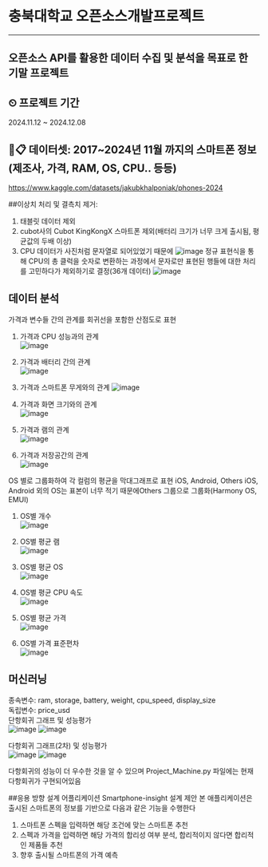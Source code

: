 # 충북대학교 오픈소스개발프로젝트
---
## 오픈소스 API를 활용한 데이터 수집 및 분석을 목표로 한 기말 프로젝트

## ⏲ 프로젝트 기간
2024.11.12 ~ 2024.12.08

## 📁📋 데이터셋: 2017~2024년 11월 까지의 스마트폰 정보(제조사, 가격, RAM, OS, CPU.. 등등)
https://www.kaggle.com/datasets/jakubkhalponiak/phones-2024

##이상치 처리 및 결측치 제거:
1. 태블릿 데이터 제외
2. cubot사의 Cubot KingKongX 스마트폰 제외(배터리 크기가 너무 크게 출시됨, 평균값의 두배 이상)
3. CPU 데이터가 사진처럼 문자열로 되어있었기 때문에 
![image](https://github.com/user-attachments/assets/91ea2743-8419-43ee-852f-88b5c648b9ad)
정규 표현식을 통해 CPU의 총 클럭을 숫자로 변환하는 과정에서 문자로만 표현된 행들에 대한 처리를 고민하다가 제외하기로 결정(36개 데이터)
![image](https://github.com/user-attachments/assets/8ac6b194-e869-4f12-8ffb-65b82bf72d3f)

## 데이터 분석
가격과 변수들 간의 관계를 회귀선을 포함한 산점도로 표현
1. 가격과 CPU 성능과의 관계          
![image](https://github.com/user-attachments/assets/17036c2a-92c9-4db2-b23d-50503d51fa48)

2. 가격과 배터리 간의 관계        
![image](https://github.com/user-attachments/assets/77ae90d5-b3ca-48cf-823f-73ce3195422c)

3. 가격과 스마트폰 무게와의 관계
![image](https://github.com/user-attachments/assets/7112ef9a-be5f-4af4-b937-e1006fd493ed)

5. 가격과 화면 크기와의 관계        
![image](https://github.com/user-attachments/assets/6c03049e-21c7-4243-909c-9bc47a3a59ac)

6. 가격과 램의 관계          
![image](https://github.com/user-attachments/assets/c7f091a6-55b2-4d2b-9539-4c2e32e71165)

7. 가격과 저장공간의 관계         
![image](https://github.com/user-attachments/assets/92860a3b-dd51-4051-9edf-e132bf5f3a73)

OS 별로 그룹화하여 각 컬럼의 평균을 막대그래프로 표현
iOS, Android, Others
iOS, Android 외의 OS는 표본이 너무 적기 때문에Others 그룹으로 그룹화(Harmony OS, EMUI) 
1. OS별 개수           
![image](https://github.com/user-attachments/assets/f1d3af33-f819-49af-b2d4-183f3101fab9)

2. OS별 평균 램              
![image](https://github.com/user-attachments/assets/5a77285d-e7fc-47f4-a53a-f224697c9a5d)

3. OS별 평균 OS            
![image](https://github.com/user-attachments/assets/72d1ae18-c6d6-4f2d-b95b-d0463b7857f3)

4. OS별 평균 CPU 속도          
![image](https://github.com/user-attachments/assets/36fdd559-85e9-4b3e-829c-90a3c9c12028)

5. OS별 평균 가격           
![image](https://github.com/user-attachments/assets/2f444f91-20b6-4237-99da-e13472e71dca)

6. OS별 가격 표준편차         
![image](https://github.com/user-attachments/assets/95dca55b-874a-4308-b90c-d2e31f6ae72d)

## 머신러닝          
종속변수: ram, storage, battery, weight, cpu_speed, display_size       
독립변수: price_usd        
단항회귀 그래프 및 성능평가     
![image](https://github.com/user-attachments/assets/3f347286-1922-4429-8c51-cc786a1cf766)
![image](https://github.com/user-attachments/assets/591c61ca-117d-46ca-aeac-ceae4e0dad88)

다항회귀 그래프(2차) 및 성능평가         
![image](https://github.com/user-attachments/assets/7f314db9-7753-4d8b-8ea2-0d1f3141a14b)
![image](https://github.com/user-attachments/assets/119c48d8-826a-4b9c-976c-0f0c98c796d6)
     
다항회귀의 성능이 더 우수한 것을 알 수 있으며 Project_Machine.py 파일에는 현재 다항회귀가 구현되어있음

##응용 방향 설계
어플리케이션 Smartphone-insight 설계 제안
본 애플리케이션은 출시된 스마트폰의 정보를 기반으로 다음과 같은 기능을 수행한다
1. 스마트폰 스펙을 입력하면 해당 조건에 맞는 스마트폰 추천
2. 스펙과 가격을 입력하면 해당 가격의 합리성 여부 분석, 합리적이지 않다면 합리적인 제품들 추천
3. 향후 출시될 스마트폰의 가격 예측


